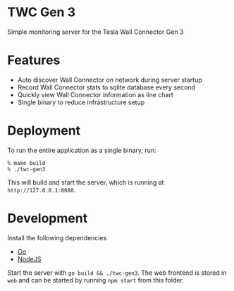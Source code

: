 # TWC Gen 3

Simple monitoring server for the Tesla Wall Connector Gen 3

# Features

- Auto discover Wall Connector on network during server startup
- Record Wall Connector stats to sqlite database every second
- Quickly view Wall Connector information as line chart
- Single binary to reduce infrastructure setup

# Deployment

To run the entire application as a single binary, run:

```
% make build
% ./twc-gen3
```

This will build and start the server, which is running at `http://127.0.0.1:8080`.

# Development

Install the following dependencies

- [Go](https://go.dev/doc/install)
- [NodeJS](https://nodejs.org/en/download)

Start the server with `go build && ./twc-gen3`. The web frontend is stored in `web` and can be started by
running `npm start` from this folder.
